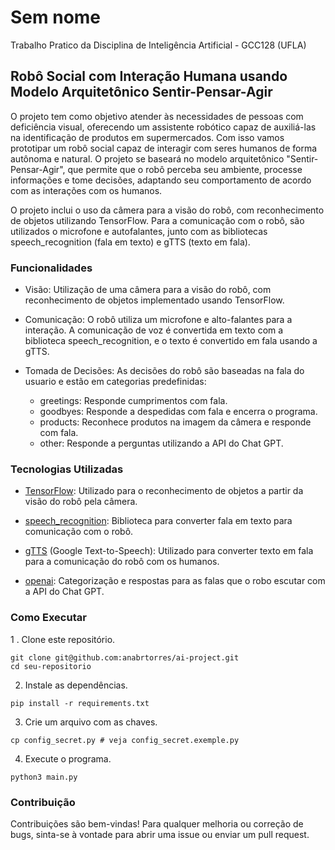 # Sem nome
Trabalho Pratico da Disciplina de Inteligência Artificial - GCC128 (UFLA)

## Robô Social com Interação Humana usando Modelo Arquitetônico Sentir-Pensar-Agir

O projeto tem como objetivo atender às necessidades de pessoas com deficiência visual, oferecendo um assistente robótico capaz de auxiliá-las na identificação de produtos em supermercados. Com isso vamos prototipar um robô social capaz de interagir com seres humanos de forma autônoma e natural. O projeto se baseará no modelo arquitetônico "Sentir-Pensar-Agir", que permite que o robô perceba seu ambiente, processe informações e tome decisões, adaptando seu comportamento de acordo com as interações com os humanos.

O projeto inclui o uso da câmera para a visão do robô, com reconhecimento de objetos utilizando TensorFlow. Para a comunicação com o robô, são utilizados o microfone e autofalantes, junto com as bibliotecas speech_recognition (fala em texto) e gTTS (texto em fala).

### Funcionalidades
- Visão: Utilização de uma câmera para a visão do robô, com reconhecimento de objetos implementado usando TensorFlow.

- Comunicação: O robô utiliza um microfone e alto-falantes para a interação. A comunicação de voz é convertida em texto com a biblioteca speech_recognition, e o texto é convertido em fala usando a gTTS.

- Tomada de Decisões: As decisões do robô são baseadas na fala do usuario e estão em categorias predefinidas:

    - greetings: Responde cumprimentos com fala.
    - goodbyes: Responde a despedidas com fala e encerra o programa.
    - products: Reconhece produtos na imagem da câmera e responde com fala.
    - other: Responde a perguntas utilizando a API do Chat GPT.


### Tecnologias Utilizadas
- <a href="https://www.tensorflow.org/?hl=pt-br">TensorFlow</a>: Utilizado para o reconhecimento de objetos a partir da visão do robô pela câmera.

- <a href="https://pypi.org/project/SpeechRecognition/">speech_recognition</a>: Biblioteca para converter fala em texto para comunicação com o robô.

- <a href="https://pypi.org/project/gTTS/">gTTS</a> (Google Text-to-Speech): Utilizado para converter texto em fala para a comunicação do robô com os humanos.

- <a href="https://platform.openai.com/docs/guides/gpt">openai</a>: Categorização e respostas para as falas que o robo escutar com a API do Chat GPT.

### Como Executar

1 . Clone este repositório.
```
git clone git@github.com:anabrtorres/ai-project.git
cd seu-repositorio
```

2. Instale as dependências.
```
pip install -r requirements.txt
```

3. Crie um arquivo com as chaves.
```
cp config_secret.py # veja config_secret.exemple.py
```


4. Execute o programa.
```
python3 main.py
```


### Contribuição
Contribuições são bem-vindas! Para qualquer melhoria ou correção de bugs, sinta-se à vontade para abrir uma issue ou enviar um pull request.